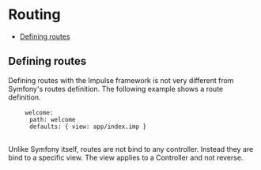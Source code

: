 <h1 class="doc-title">Routing</h1>

- [Defining routes](#defining_routes)

<a name="defining_routes"></a>
## Defining routes

Defining routes with the Impulse framework is not very different from Symfony's routes definition. The following example shows a route definition.

<div>
  <div class="code-header">
    <div class="container-fluid">
        <div class="row">
            <div class="button red" />
          	<div class="button yellow" />
          	<div class="button green" />
        </div>
    </div>
  </div>
  <pre class="code-white line-numbers language-yaml">
  	<code class="language-yaml">welcome:
      path: welcome
      defaults: { view: app/index.imp }</code>
  </pre>
</div>

Unlike Symfony itself, routes are not bind to any controller. Instead they are bind to a specific view. The view applies to a Controller and not reverse.

